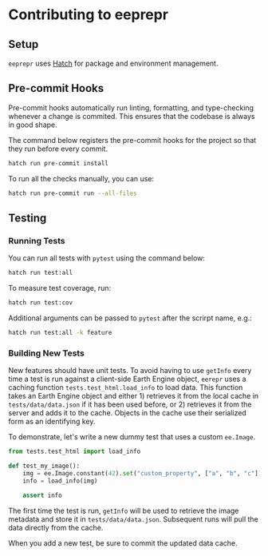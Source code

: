 # Contributing to eeprepr

## Setup

`eeprepr` uses [Hatch](https://hatch.pypa.io/latest/) for package and environment management.

## Pre-commit Hooks

Pre-commit hooks automatically run linting, formatting, and type-checking whenever a change is commited. This ensures that the codebase is always in good shape.

The command below registers the pre-commit hooks for the project so that they run before every commit.

```bash
hatch run pre-commit install
```

To run all the checks manually, you can use:

```bash
hatch run pre-commit run --all-files
```

## Testing

### Running Tests

You can run all tests with `pytest` using the command below:

```bash
hatch run test:all
```

To measure test coverage, run:

```bash
hatch run test:cov
```

Additional arguments can be passed to `pytest` after the scrirpt name, e.g.:

```bash
hatch run test:all -k feature
```

### Building New Tests

New features should have unit tests. To avoid having to use `getInfo` every time a test is run against a client-side Earth Engine object, `eerepr` uses a caching function `tests.test_html.load_info` to load data. This function takes an Earth Engine object and either 1) retrieves it from the local cache in `tests/data/data.json` if it has been used before, or 2) retrieves it from the server and adds it to the cache. Objects in the cache use their serialized form as an identifying key.

To demonstrate, let's write a new dummy test that uses a custom `ee.Image`.

```python
from tests.test_html import load_info

def test_my_image():
    img = ee.Image.constant(42).set("custom_property", ["a", "b", "c"])
    info = load_info(img)

    assert info
```

The first time the test is run, `getInfo` will be used to retrieve the image metadata and store it in `tests/data/data.json`. Subsequent runs will pull the data directly from the cache.

When you add a new test, be sure to commit the updated data cache.